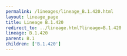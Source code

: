 ```yaml
---
permalink: /lineages/lineage_B.1.420.html
layout: lineage_page
title: Lineage B.1.420
redirect_to: ../lineage.html?lineage=B.1.420
lineage: B.1.420
parent: B.1
children: ['B.1.420']
---
```

